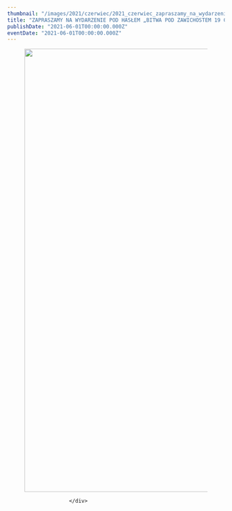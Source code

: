 ```yaml
---
thumbnail: "/images/2021/czerwiec/2021_czerwiec_zapraszamy_na_wydarzenie_pod_has_em_bitwa_pod_zawichostem_19_czerwca_1205_2021_06_zapraszamy_na_wydarzenie_pod_has_em_bitwa_pod_zawichostem_19_czerwca_1205_pl1-1-727x1024.jpg"
title: "ZAPRASZAMY NA WYDARZENIE POD HASŁEM „BITWA POD ZAWICHOSTEM 19 CZERWCA 1205”"
publishDate: "2021-06-01T00:00:00.000Z"
eventDate: "2021-06-01T00:00:00.000Z"
---
```


<div class="entry-content">
							
							
<figure class="wp-block-image size-large"><a href="http://mgok-zawichost.pl/wp-content/uploads/2021/06/pl1-1.jpg"><img fetchpriority="high" decoding="async" width="727" height="1024" src="/images/2021/czerwiec/2021_czerwiec_zapraszamy_na_wydarzenie_pod_has_em_bitwa_pod_zawichostem_19_czerwca_1205_2021_06_zapraszamy_na_wydarzenie_pod_has_em_bitwa_pod_zawichostem_19_czerwca_1205_pl1-1-727x1024.jpg" alt="" class="wp-image-8041" srcset="/images/2021/czerwiec/2021_czerwiec_zapraszamy_na_wydarzenie_pod_has_em_bitwa_pod_zawichostem_19_czerwca_1205_2021_06_zapraszamy_na_wydarzenie_pod_has_em_bitwa_pod_zawichostem_19_czerwca_1205_pl1-1-727x1024.jpg 727w, /images/2021/czerwiec/pl1-1-213x300.jpg 213w, /images/2021/czerwiec/pl1-1-768x1082.jpg 768w, /images/2021/czerwiec/pl1-1.jpg 800w" sizes="(max-width: 727px) 100vw, 727px"></a></figure>
						
						</div>
